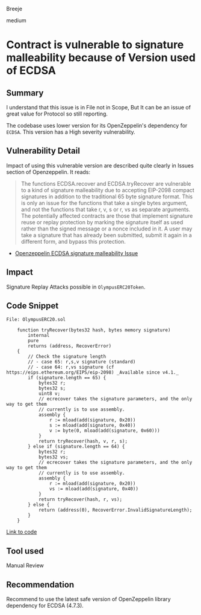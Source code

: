 Breeje

medium

# Contract is vulnerable to signature malleability because of Version used of ECDSA

## Summary

I understand that this issue is in File not in Scope, But It can be an issue of great value for Protocol so still reporting. 

The codebase uses lower version for its OpenZeppelin's dependency for `ECDSA`. This version has a High severity vulnerability.

## Vulnerability Detail

Impact of using this vulnerable version are described quite clearly in Issues section of Openzeppelin. It reads:

>The functions ECDSA.recover and ECDSA.tryRecover are vulnerable to a kind of signature malleability due to accepting EIP-2098 compact signatures in addition to the traditional 65 byte signature format. This is only an issue for the functions that take a single bytes argument, and not the functions that take r, v, s or r, vs as separate arguments.
The potentially affected contracts are those that implement signature reuse or replay protection by marking the signature itself as used rather than the signed message or a nonce included in it. A user may take a signature that has already been submitted, submit it again in a different form, and bypass this protection.

* [Openzeppelin ECDSA signature malleability Issue](https://github.com/OpenZeppelin/openzeppelin-contracts/security/advisories/GHSA-4h98-2769-gh6h)

## Impact

Signature Replay Attacks possible in `OlympusERC20Token`.

## Code Snippet

```solidity
File: OlympusERC20.sol

    function tryRecover(bytes32 hash, bytes memory signature)
        internal
        pure
        returns (address, RecoverError)
    {
        // Check the signature length
        // - case 65: r,s,v signature (standard)
        // - case 64: r,vs signature (cf https://eips.ethereum.org/EIPS/eip-2098) _Available since v4.1._
        if (signature.length == 65) {
            bytes32 r;
            bytes32 s;
            uint8 v;
            // ecrecover takes the signature parameters, and the only way to get them
            // currently is to use assembly.
            assembly {
                r := mload(add(signature, 0x20))
                s := mload(add(signature, 0x40))
                v := byte(0, mload(add(signature, 0x60)))
            }
            return tryRecover(hash, v, r, s);
        } else if (signature.length == 64) {
            bytes32 r;
            bytes32 vs;
            // ecrecover takes the signature parameters, and the only way to get them
            // currently is to use assembly.
            assembly {
                r := mload(add(signature, 0x20))
                vs := mload(add(signature, 0x40))
            }
            return tryRecover(hash, r, vs);
        } else {
            return (address(0), RecoverError.InvalidSignatureLength);
        }
    }

```
[Link to code](https://github.com/sherlock-audit/2023-02-olympus/blob/main/src/external/OlympusERC20.sol#L133-L166)

## Tool used

Manual Review

## Recommendation

Recommend to use the latest safe version of OpenZeppelin library dependency for ECDSA (4.7.3).